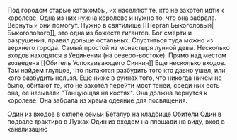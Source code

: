 Под городом старые катакомбы, их населяют те, кто не захотел идти к королеве. Одна из них нужна королеве и нужно то, что она забрала. Вернуть и они помогут.
Нужно в святилище [[Нергал Быкоголовый|Быкоголового]], это одна из божеств гигантов. Бог смерти и разрушения, правил дольше остальных. Спуститься туда можно из верхнего города. Самый простой из монастыря лунной девы.
Несколько входов находятся в Уединении (на северо-востоке). Прямо над местом возведена [[Обитель Успокаивающего Сияния]] 
Еще несколько входов.
Там найдем глупцов, что пытаются разбудить того кто давно ушел, или кого разбудить нельзя. Еще ниже в руинах того, что никогда ничем не было, обитают те, кто не захотел перейти мост теней, среди них есть она, ее называли "Танцующая на костях". Она должна вернутся к королеве. Она забрала из храма одеяние для посвящения.

Один из входов в склепе семьи Беталур на кладбище Обители
Один в подвале трактира в Лужах
Один из входом на площади на виду, вход в канализацию


